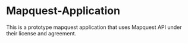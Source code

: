 # Mapquest-Application
This is a prototype mapquest application that uses Mapquest API under their license and agreement. 
